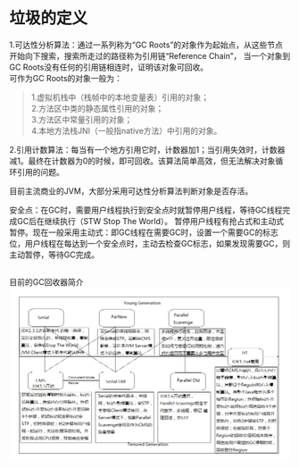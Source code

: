 ﻿# 垃圾的定义
1.可达性分析算法：通过一系列称为“GC Roots”的对象作为起始点，从这些节点开始向下搜索，搜索所走过的路径称为引用链“Reference Chain”，
当一个对象到GC Roots没有任何的引用链相连时，证明该对象可回收。  
    可作为GC Roots的对象一般为：
>1.虚拟机栈中（栈帧中的本地变量表）引用的对象；  
>2.方法区中类的静态属性引用的对象；  
>3.方法区中常量引用的对象；  
>4.本地方法栈JNI（一般指native方法）中引用的对象。  

2.引用计数算法：每当有一个地方引用它时，计数器加1；当引用失效时，计数器减1。最终在计数器为0的时候，即可回收。该算法简单高效，但无法解决对象循环引用的问题。

目前主流商业的JVM，大部分采用可达性分析算法判断对象是否存活。

安全点：在GC时，需要用户线程执行到安全点时就暂停用户线程，等待GC线程完成GC后在继续执行（STW Stop The World）。
暂停用户线程有抢占式和主动式暂停。现在一般采用主动式：即GC线程在需要GC时，设置一个需要GC的标志位，用户线程在每达到一个安全点时，主动去检查GC标志，如果发现需要GC，则主动暂停，等待GC完成。

## 
目前的GC回收器简介
![avatar](../images/jvm/jvm-gc-brief.png)